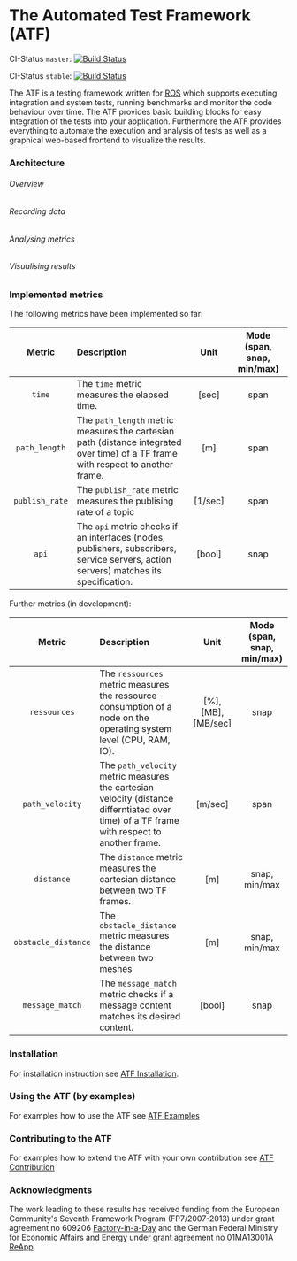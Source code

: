 # The Automated Test Framework (ATF)

CI-Status ```master```: [![Build Status](https://travis-ci.org/ipa-fmw/atf.svg?branch=master)](https://travis-ci.org/ipa-fmw/atf)

CI-Status ```stable```: [![Build Status](https://travis-ci.org/ipa-fmw/atf.svg?branch=stable)](https://travis-ci.org/ipa-fmw/atf)

The ATF is a testing framework written for [ROS](http://www.ros.org/) which supports executing integration and system tests, running benchmarks and monitor the code behaviour over time. The ATF provides basic building blocks for easy integration of the tests into your application. Furthermore the ATF provides everything to automate the execution and analysis of tests as well as a graphical web-based frontend to visualize the results.

### Architecture
###### Overview
###### Recording data
###### Analysing metrics
###### Visualising results
### Implemented metrics
The following metrics have been implemented so far:

| Metric        | Description   | Unit  | Mode (span, snap, min/max) |
|:-------------:|:--------------|:-----:|:--------------------------:|
| ```time```    | The ```time``` metric measures the elapsed time. | [sec] | span |
| ```path_length```      | The ```path_length``` metric measures the cartesian path (distance integrated over time) of a TF frame with respect to another frame.    |  [m] | span |
| ```publish_rate``` | The ```publish_rate``` metric measures the publising rate of a topic   | [1/sec] | span |
| ```api``` | The ```api``` metric checks if an interfaces (nodes, publishers, subscribers, service servers, action servers) matches its specification. | [bool] | snap |

Further metrics (in development):

| Metric        | Description   | Unit  | Mode (span, snap, min/max) |
|:-------------:|:--------------|:-----:|:--------------------------:|
| ```ressources```    | The ```ressources``` metric measures the ressource consumption of a node on the operating system level (CPU, RAM, IO). | [%], [MB], [MB/sec] | snap |
| ```path_velocity```      | The ```path_velocity``` metric measures the cartesian velocity (distance differntiated over time) of a TF frame with respect to another frame.    |  [m/sec] | span |
| ```distance```      | The ```distance``` metric measures the cartesian distance between two TF frames.    |  [m] | snap, min/max |
| ```obstacle_distance``` | The ```obstacle_distance``` metric measures the distance between two meshes   | [m] | snap, min/max |
| ```message_match``` | The ```message_match``` metric checks if a message content matches its desired content. | [bool] | snap |

### Installation
For installation instruction see [ATF Installation](https://github.com/ipa-fmw/atf/blob/docu/doc/Installation.md).

### Using the ATF (by examples)
For examples how to use the ATF see [ATF Examples](https://github.com/ipa-fmw/atf/blob/docu/doc/Examples.md)

### Contributing to the ATF
For examples how to extend the ATF with your own contribution see [ATF Contribution](https://github.com/ipa-fmw/atf/blob/docu/doc/Contribution.md)

### Acknowledgments
The work leading to these results has received funding from the European Community's Seventh Framework Program (FP7/2007-2013) under grant agreement no 609206 [Factory-in-a-Day](http://www.factory-in-a-day.eu/) and the German Federal Ministry for Economic Affairs and Energy under grant agreement no 01MA13001A [ReApp](http://www.reapp-projekt.de/).
